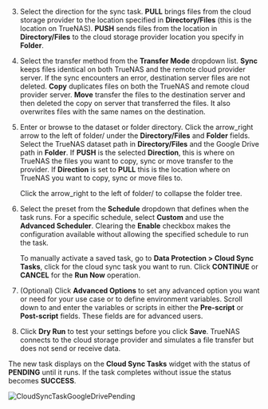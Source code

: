 &NewLine;

3. Select the direction for the sync task.
   **PULL** brings files from the cloud storage provider to the location specified in **Directory/Files** (this is the location on TrueNAS).
   **PUSH** sends files from the location in **Directory/Files** to the cloud storage provider location you specify in **Folder**.

4. Select the transfer method from the **Transfer Mode** dropdown list.
   **Sync** keeps files identical on both TrueNAS and the remote cloud provider server. If the sync encounters an error, destination server files are not deleted.
   **Copy** duplicates files on both the TrueNAS and remote cloud provider server.
   **Move** transfer the files to the destination server and then deleted the copy on server that transferred the files. It also overwrites files with the same names on the destination.

5. Enter or browse to the dataset or folder directory. 
   Click the <span class="material-icons">arrow_right</span> arrow to the left of <span class="material-icons">folder</span>/ under the  **Directory/Files** and **Folder** fields.
   Select the TrueNAS dataset path in **Directory/Files** and the Google Drive path in **Folder**.
   If **PUSH** is the selected **Direction**, this is where on TrueNAS the files you want to copy, sync or move transfer to the provider.
   If **Direction** is set to **PULL** this is the location where on TrueNAS you want to copy, sync or move files to.

   Click the <span class="material-icons">arrow_right</span> to the left of <span class="material-icons">folder</span>/ to collapse the folder tree.

6. Select the preset from the **Schedule** dropdown that defines when the task runs.
   For a specific schedule, select **Custom** and use the **Advanced Scheduler**.
   Clearing the **Enable** checkbox makes the configuration available without allowing the specified schedule to run the task.

   To manually activate a saved task, go to **Data Protection > Cloud Sync Tasks**, click <i class="fa fa-play" aria-hidden="true"></i> for the cloud sync task you want to run. Click **CONTINUE** or **CANCEL** for the **Run Now** operation.

7. (Optional) Click **Advanced Options** to set any advanced option you want or need for your use case or to define environment variables.
   Scroll down to and enter the variables or scripts in either the **Pre-script** or **Post-script** fields.
   These fields are for advanced users.

8. Click **Dry Run** to test your settings before you click **Save**.
   TrueNAS connects to the cloud storage provider and simulates a file transfer but does not send or receive data.

The new task displays on the **Cloud Sync Tasks** widget with the status of **PENDING** until it runs.
If the task completes without issue the status becomes **SUCCESS**.

![CloudSyncTaskGoogleDrivePending](/images/SCALE/DataProtection/CloudSyncTaskGoogleDrivePending.png "Pending Cloud Sync Task")
